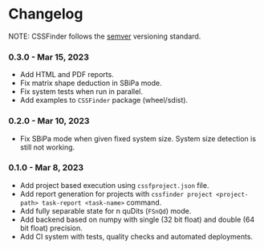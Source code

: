# Changelog

NOTE: CSSFinder follows the [semver](https://semver.org/) versioning standard.

### 0.3.0 - Mar 15, 2023

- Add HTML and PDF reports.
- Fix matrix shape deduction in SBiPa mode.
- Fix system tests when run in parallel.
- Add examples to `CSSFinder` package (wheel/sdist).

### 0.2.0 - Mar 10, 2023

- Fix SBiPa mode when given fixed system size. System size detection is still
  not working.

### 0.1.0 - Mar 8, 2023

- Add project based execution using `cssfproject.json` file.
- Add report generation for projects with
  `cssfinder project <project-path> task-report <task-name>` command.
- Add fully separable state for n quDits (`FSnQd`) mode.
- Add backend based on numpy with single (32 bit float) and double (64 bit
  float) precision.
- Add CI system with tests, quality checks and automated deployments.
